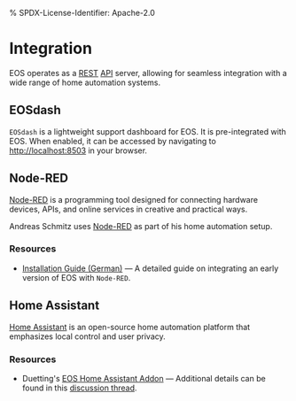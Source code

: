 % SPDX-License-Identifier: Apache-2.0

# Integration

EOS operates as a [REST](https://en.wikipedia.org/wiki/REST) [API](https://restfulapi.net/) server,
allowing for seamless integration with a wide range of home automation systems.

## EOSdash

`EOSdash` is a lightweight support dashboard for EOS. It is pre-integrated with EOS. When enabled,
it can be accessed by navigating to [http://localhost:8503](http://localhost:8503) in your browser.

## Node-RED

[Node-RED](https://nodered.org/) is a programming tool designed for connecting hardware devices,
APIs, and online services in creative and practical ways.

Andreas Schmitz uses [Node-RED](https://nodered.org/) as part of his home automation setup.

### Resources

- [Installation Guide (German)](https://meintechblog.de/2024/09/05/andreas-schmitz-joerg-installiert-mein-energieoptimierungssystem/) — A detailed guide on integrating an early version of EOS with
  `Node-RED`.

## Home Assistant

[Home Assistant](https://www.home-assistant.io/) is an open-source home automation platform that
emphasizes local control and user privacy.

### Resources

- Duetting's [EOS Home Assistant Addon](https://github.com/Duetting/ha_eos_addon) — Additional
  details can be found in this
  [discussion thread](https://github.com/Akkudoktor-EOS/EOS/discussions/294).
